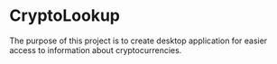 # CryptoLookup
The purpose of this project is to create desktop application for easier access to information about cryptocurrencies. 
